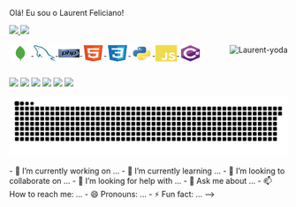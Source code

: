 Olá! Eu sou o Laurent Feliciano!

 <div>
  <a href="https://github.com/LaurentFeliciano">
  <img height="180em" src="https://github-readme-stats.vercel.app/api?username=LaurentFeliciano&show_icons=true&theme=tokyonight&include_all_commits=true&count_private=true"/>
  <img height="180em" src="https://github-readme-stats.vercel.app/api/top-langs/?username=LaurentFeliciano&layout=compact&langs_count=7&theme=tokyonight"/>
</div>
  
<div style="display: inline_block"><br>
  <img align="center" alt="Laurent-Ts" height="30" width="40" src="https://raw.githubusercontent.com/devicons/devicon/master/icons/mongodb/mongodb-plain.svg">
  <img align="center" alt="Laurent-Ts" height="30" width="40" src="https://raw.githubusercontent.com/devicons/devicon/master/icons/mysql/mysql-plain.svg">
  <img align="center" alt="Laurent-React" height="30" width="40" src="https://raw.githubusercontent.com/devicons/devicon/master/icons/php/php-original.svg">
  <img align="center" alt="Laurent-HTML" height="30" width="40" src="https://raw.githubusercontent.com/devicons/devicon/master/icons/html5/html5-original.svg">
  <img align="center" alt="Laurent-CSS" height="30" width="40" src="https://raw.githubusercontent.com/devicons/devicon/master/icons/css3/css3-original.svg">
  <img align="center" alt="Laurent-Python" height="30" width="40" src="https://raw.githubusercontent.com/devicons/devicon/master/icons/python/python-original.svg">
  <img align="center" alt="Laurent-Js" height="30" width="40" src="https://raw.githubusercontent.com/devicons/devicon/master/icons/javascript/javascript-plain.svg">
  <img align="center" alt="Laurent-Csharp" height="30" width="40" src="https://raw.githubusercontent.com/devicons/devicon/master/icons/csharp/csharp-original.svg">
  <img align="right" alt="Laurent-yoda" src="https://cdn.discordapp.com/attachments/795358919417397249/825430589581688872/hi.gif">
</div>
 
  ##
  
<div> 
  <a href="https://www.youtube.com/channel/UCcwqCt4k-yU0xILDzF3XAtQ" target="_blank"><img src="https://img.shields.io/badge/YouTube-FF0000?style=for-the-badge&logo=youtube&logoColor=white" target="_blank"></a>
  <a href="https://www.instagram.com/laurent_feliciano/" target="_blank"><img src="https://img.shields.io/badge/-Instagram-%23E4405F?style=for-the-badge&logo=instagram&logoColor=white" target="_blank"></a>
 	<a href="https://www.twitch.tv/laurent_feliciano" target="_blank"><img src="https://img.shields.io/badge/Twitch-9146FF?style=for-the-badge&logo=twitch&logoColor=white" target="_blank"></a>
 <a href="https://discord.gg/xJuGXZZp" target="_blank"><img src="https://img.shields.io/badge/Discord-7289DA?style=for-the-badge&logo=discord&logoColor=white" target="_blank"></a> 
  <a href = "mailto:contatolaurentfeliciano@gmail.com"><img src="https://img.shields.io/badge/-Gmail-%23333?style=for-the-badge&logo=gmail&logoColor=white" target="_blank"></a>
  <a href="https://www.linkedin.com/in/laurent-feliciano-8428071b1" target="_blank"><img src="https://img.shields.io/badge/-LinkedIn-%230077B5?style=for-the-badge&logo=linkedin&logoColor=white" target="_blank"></a> 
 
  ![Snake animation](https://github.com/LaurentFeliciano/LaurentFeliciano/blob/output/github-contribution-grid-snake.svg)
 
</div>
- 🔭 I’m currently working on ...
- 🌱 I’m currently learning ...
- 👯 I’m looking to collaborate on ...
- 🤔 I’m looking for help with ...
- 💬 Ask me about ...
- 📫 How to reach me: ...
- 😄 Pronouns: ...
- ⚡ Fun fact: ...
-->
